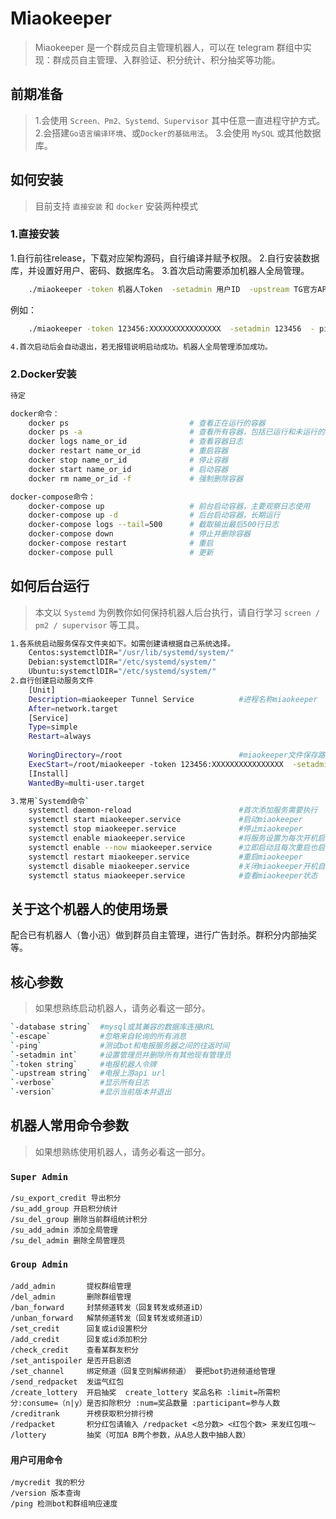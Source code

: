# Miaokeeper

> Miaokeeper 是一个群成员自主管理机器人，可以在 telegram 群组中实现：群成员自主管理、入群验证、积分统计、积分抽奖等功能。
## 前期准备
> 1.会使用 `Screen、Pm2、Systemd、Supervisor` 其中任意一直进程守护方式。
> 2.会搭建`Go语言编译环境`、或`Docker的基础用法`。
> 3.会使用 `MySQL` 或其他数据库。
## 如何安装
> 目前支持  `直接安装` 和 `docker` 安装两种模式
### 1.直接安装

1.自行前往release，下载对应架构源码，自行编译并赋予权限。
2.自行安装数据库，并设置好用户、密码、数据库名。
3.首次启动需要添加机器人全局管理。
```bash
	./miaokeeper -token 机器人Token  -setadmin 用户ID  -upstream TG官方API或反代API网址 -database '数据库用户名:数据库密码@tcp(127.0.0.1:3306)/数据库名'
```
例如：
```bash  
	./miaokeeper -token 123456:XXXXXXXXXXXXXXXX  -setadmin 123456  - ping -upstream https://api.telegram.org -database 'miaokeeper:miaokeeper@tcp(127.0.0.1:3306)/miaokeeper'

4.首次启动后会自动退出，若无报错说明启动成功。机器人全局管理添加成功。

```
### 2.Docker安装
```bash
待定

docker命令：
	docker ps                           # 查看正在运行的容器
	docker ps -a                        # 查看所有容器，包括已运行和未运行的
	docker logs name_or_id              # 查看容器日志
	docker restart name_or_id           # 重启容器
	docker stop name_or_id              # 停止容器
	docker start name_or_id             # 启动容器
	docker rm name_or_id -f             # 强制删除容器

docker-compose命令：
	docker-compose up                   # 前台启动容器，主要观察日志使用
	docker-compose up -d                # 后台启动容器，长期运行
	docker-compose logs --tail=500      # 截取输出最后500行日志
	docker-compose down                 # 停止并删除容器
	docker-compose restart              # 重启
	docker-compose pull                 # 更新


```
## 如何后台运行

> 本文以 `Systemd` 为例教你如何保持机器人后台执行，请自行学习 `screen / pm2 / supervisor` 等工具。

```bash
1.各系统启动服务保存文件夹如下。如需创建请根据自己系统选择。
	Centos:systemctlDIR="/usr/lib/systemd/system/"
	Debian:systemctlDIR="/etc/systemd/system/"
	Ubuntu:systemctlDIR="/etc/systemd/system/"
2.自行创建启动服务文件
	[Unit]
	Description=miaokeeper Tunnel Service          #进程名称miaokeeper
	After=network.target
	[Service]
	Type=simple
	Restart=always
 
	WoringDirectory=/root                          #miaokeeper文件保存路径
	ExecStart=/root/miaokeeper -token 123456:XXXXXXXXXXXXXXXX  -setadmin 123456  - ping -upstream https://api.telegram.org -database 'miaokeeper:miaokeeper@tcp(127.0.0.1:3306)/miaokeeper'
	[Install]
	WantedBy=multi-user.target

3.常用`Systemd命令`
	systemctl daemon-reload                        #首次添加服务需要执行
	systemctl start miaokeeper.service             #启动miaokeeper
	systemctl stop miaokeeper.service              #停止miaokeeper
	systemctl enable miaokeeper.service            #将服务设置为每次开机启动
	systemctl enable --now miaokeeper.service      #立即启动且每次重启也启动
	systemctl restart miaokeeper.service           #重启miaokeeper
	systemctl disable miaokeeper.service           #关闭miaokeeper开机自启
	systemctl status miaokeeper.service            #查看miaokeeper状态

```

## 关于这个机器人的使用场景

配合已有机器人（鲁小迅）做到群员自主管理，进行广告封杀。群积分内部抽奖等。

## 核心参数

> 如果想熟练启动机器人，请务必看这一部分。
```bash
`-database string`  #mysql或其兼容的数据库连接URL
`-escape`           #忽略来自轮询的所有消息
`-ping`             #测试bot和电报服务器之间的往返时间
`-setadmin int`     #设置管理员并删除所有其他现有管理员
`-token string`     #电报机器人令牌
`-upstream string`  #电报上游api url
`-verbose`          #显示所有日志
`-version`          #显示当前版本并退出
```

## 机器人常用命令参数

> 如果想熟练使用机器人，请务必看这一部分。

### `Super Admin`
```
/su_export_credit 导出积分
/su_add_group 开启积分统计
/su_del_group 删除当前群组统计积分
/su_add_admin 添加全局管理
/su_del_admin 删除全局管理员

```
### `Group Admin`
```
/add_admin       提权群组管理
/del_admin       删除群组管理
/ban_forward     封禁频道转发（回复转发或频道iD）
/unban_forward   解禁频道转发（回复转发或频道iD）
/set_credit      回复或id设置积分
/add_credit      回复或id添加积分
/check_credit    查看某群友积分
/set_antispoiler 是否开启剧透
/set_channel     绑定频道（回复空则解绑频道） 要把bot扔进频道给管理
/send_redpacket  发运气红包
/create_lottery  开启抽奖  create_lottery 奖品名称 :limit=所需积分:consume=（n|y）是否扣除积分 :num=奖品数量 :participant=参与人数
/creditrank      开榜获取积分排行榜
/redpacket       积分红包请输入 /redpacket <总分数> <红包个数> 来发红包哦～
/lottery         抽奖（可加A B两个参数，从A总人数中抽B人数）

```
### `用户可用命令`

```
/mycredit 我的积分
/version 版本查询
/ping 检测bot和群组响应速度
```
